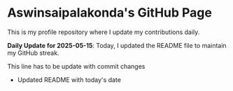 # Aswinsaipalakonda's GitHub Page

This is my profile repository where I update my contributions daily.

**Daily Update for 2025-05-15**: Today, I updated the README file to maintain my GitHub streak.

This line has to be update with commit changes 
 - Updated README with today's date
